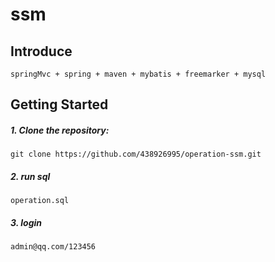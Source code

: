 ssm
========
## Introduce
    springMvc + spring + maven + mybatis + freemarker + mysql

## Getting Started

##### 1. Clone the repository:
    git clone https://github.com/438926995/operation-ssm.git
##### 2. run sql
    operation.sql
##### 3. login
    admin@qq.com/123456

